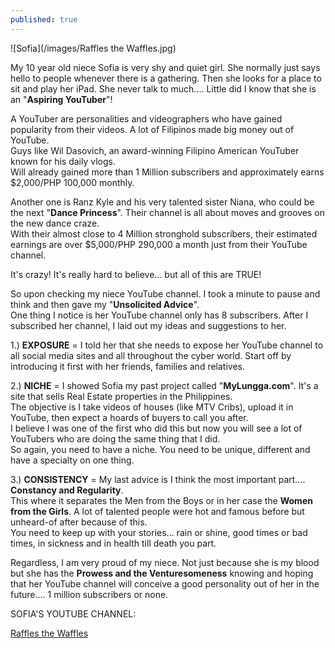 ```yaml
---
published: true
---
```

![Sofia](/images/Raffles the Waffles.jpg)

My 10 year old niece Sofia is very shy and quiet girl. She normally just says hello to people whenever there is a gathering. Then she looks for a place to sit and play her iPad. She never talk to much....  Little did I know that she is an "**Aspiring YouTuber**"!

A YouTuber are personalities and videographers who have gained popularity from their videos. A lot of Filipinos made big money out of YouTube.   
Guys like Wil Dasovich, an award-winning Filipino American YouTuber known for his daily vlogs.   
Will already gained more than 1 Million subscribers and approximately earns $2,000/PHP 100,000 monthly. 

Another one is Ranz Kyle and his very talented sister Niana, who could be the next "**Dance Princess**". Their channel is all about moves and grooves on the new dance craze.   
With their almost close to 4 Million stronghold subscribers, their estimated earnings are over $5,000/PHP 290,000 a month just from their YouTube channel.

It's crazy! It's really hard to believe... but all of this are TRUE!

So upon checking my niece YouTube channel. I took a minute to pause and think and then gave my "**Unsolicited Advice**".   
One thing I notice is her YouTube channel only has 8 subscribers. After I subscribed her channel, I laid out my ideas and suggestions to her.

1.) **EXPOSURE** =  I told her that she needs to expose her YouTube channel to all social media sites and all throughout the cyber world. Start off by introducing it first with her friends, families and relatives. 

2.) **NICHE**  =  I showed Sofia my past project called "**MyLungga.com**". It's a site that sells Real Estate properties in the Philippines.   
The objective is I take videos of houses (like MTV Cribs), upload it in YouTube, then expect a hoards of buyers to call you after.   
I believe I was one of the first who did this but now you will see a lot of YouTubers who are doing the same thing that I did.   
So again, you need to have a niche. You need to be unique, different and have a specialty on one thing.

3.) **CONSISTENCY**  =  My last advice is I think the most important part.... **Constancy and Regularity**.   
This where it separates the Men from the Boys or in her case the **Women from the Girls**. A lot of talented people were hot and famous before but unheard-of after because of this.   
You need to keep up with your stories... rain or shine, good times or bad times, in sickness and in health till death you part.


Regardless, I am very proud of my niece. Not just because she is my blood but she has the **Prowess and the Venturesomeness** knowing and hoping that her YouTube channel will conceive a good personality out of her in the future.... 1 million subscribers or none.

SOFIA'S YOUTUBE CHANNEL:

[Raffles the Waffles](https://www.youtube.com/watch?v=w1QYXtuRGOo)